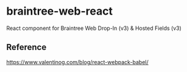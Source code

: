 # braintree-web-react

React component for Braintree Web Drop-In (v3) & Hosted Fields (v3)

## Reference

<https://www.valentinog.com/blog/react-webpack-babel/>